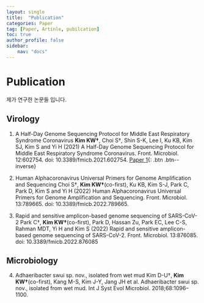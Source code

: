 ```yaml
---
layout: single
title:  "Publication"
categories: Paper
tag: [Paper, Artinle, pubilcation]
toc: true
author_profile: false
sidebar: 
    nav: "docs"
---
```


# Publication 

제가 연구한 논문들 입니다. 

## Virology
1. A Half-Day Genome Sequencing Protocol for Middle East Respiratory Syndrome Coronavirus
**Kim KW†**, Choi S†, Shin S-K, Lee I, Ku KB, Kim SJ, Kim S and Yi H (2021) A Half-Day Genome Sequencing Protocol for Middle East Respiratory Syndrome Coronavirus. Front. Microbiol. 12:602754. doi: 10.3389/fmicb.2021.602754.
[Paper 1](https://doi.org/10.3389/fmicb.2021.602754){: .btn .btn--inverse}

2. Human Alphacoronavirus Universal Primers for Genome Amplification and Sequencing
Choi S†, **Kim KW†**(co-first), Ku KB, Kim S-J, Park C, Park D, Kim S and Yi H (2022) Human Alphacoronavirus Universal Primers for Genome Amplification and Sequencing. Front. Microbiol. 13:789665. doi: 10.3389/fmicb.2022.789665.

3. Rapid and sensitive amplicon-based genome sequencing of SARS-CoV-2
Park C†, **Kim KW†**(co-first), Park D, Hassan Zu, Park EC, Lee C-S, Rahman MDT, Yi H and Kim S (2022) Rapid and sensitive amplicon-based genome sequencing of SARS-CoV-2. Front. Microbiol. 13:876085. doi: 10.3389/fmicb.2022.876085

## Microbiology

4. Adhaeribacter swui sp. nov., isolated from wet mud
Kim D-U†, **Kim KW†**(co-first), Kang M-S, Kim J-Y, Jang JH et al. Adhaeribacter swui sp. nov., isolated from wet mud. Int J Syst Evol Microbiol. 2018;68:1096–1100.

